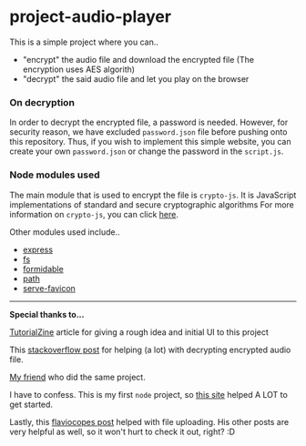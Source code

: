 # project-audio-player

This is a simple project where you can..
- "encrypt" the audio file and download the encrypted file (The encryption uses AES algorith)
- "decrypt" the said audio file and let you play on the browser

### On decryption
In order to decrypt the encrypted file, a password is needed. However, for security reason, we have excluded `password.json` file before pushing onto this repository. Thus, if you wish to implement this simple website, you can create your own `password.json` or change the password in the `script.js`.

### Node modules used
The main module that is used to encrypt the file is `crypto-js`. It is JavaScript implementations of standard and secure cryptographic algorithms For more information on `crypto-js`, you can click [here](https://www.npmjs.com/package/crypto-js).

Other modules used include.. 
- [express](https://www.npmjs.com/package/express)
- [fs](https://www.npmjs.com/package/fs)
- [formidable](https://www.npmjs.com/package/formidable)
- [path](https://www.npmjs.com/package/path)
- [serve-favicon](https://www.npmjs.com/package/serve-favicon)

---

**Special thanks to...**   

  [TutorialZine](https://tutorialzine.com/2013/11/javascript-file-encrypter) article for giving a rough idea and initial UI to this project  
  
  This [stackoverflow post](https://stackoverflow.com/questions/21847182/decipher-an-aes-enciphered-binary-file-with-crypto-js) for helping (a lot) with decrypting encrypted audio file.  
  
  [My friend](https://github.com/VectorXz/secure-player) who did the same project.  
  
  I have to confess. This is my first `node` project, so [this site](https://codeforgeek.com/express-nodejs-tutorial/) helped A LOT to get started.   
  
  Lastly, this [flaviocopes post](https://flaviocopes.com/file-upload-using-ajax/) helped with file uploading. His other posts are very helpful as well, so it won't hurt to check it out, right? :D  
